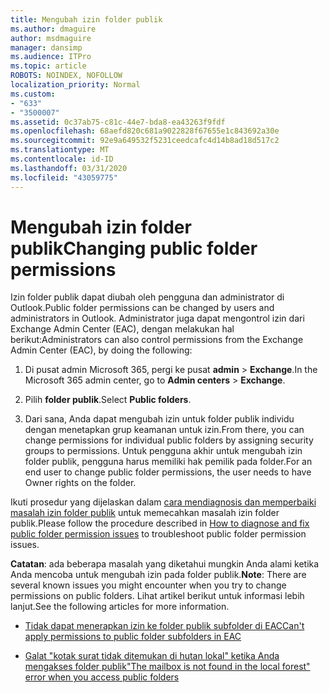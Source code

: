 ```yaml
---
title: Mengubah izin folder publik
ms.author: dmaguire
author: msdmaguire
manager: dansimp
ms.audience: ITPro
ms.topic: article
ROBOTS: NOINDEX, NOFOLLOW
localization_priority: Normal
ms.custom:
- "633"
- "3500007"
ms.assetid: 0c37ab75-c81c-44e7-bda8-ea43263f9fdf
ms.openlocfilehash: 68aefd820c681a9022828f67655e1c843692a30e
ms.sourcegitcommit: 92e9a649532f5231ceedcafc4d14b8ad18d517c2
ms.translationtype: MT
ms.contentlocale: id-ID
ms.lasthandoff: 03/31/2020
ms.locfileid: "43059775"
---
```

# <a name="changing-public-folder-permissions"></a><span data-ttu-id="3abab-102">Mengubah izin folder publik</span><span class="sxs-lookup"><span data-stu-id="3abab-102">Changing public folder permissions</span></span>

<span data-ttu-id="3abab-103">Izin folder publik dapat diubah oleh pengguna dan administrator di Outlook.</span><span class="sxs-lookup"><span data-stu-id="3abab-103">Public folder permissions can be changed by users and administrators in Outlook.</span></span> <span data-ttu-id="3abab-104">Administrator juga dapat mengontrol izin dari Exchange Admin Center (EAC), dengan melakukan hal berikut:</span><span class="sxs-lookup"><span data-stu-id="3abab-104">Administrators can also control permissions from the Exchange Admin Center (EAC), by doing the following:</span></span>
  
1. <span data-ttu-id="3abab-105">Di pusat admin Microsoft 365, pergi ke pusat **admin** \> **Exchange**.</span><span class="sxs-lookup"><span data-stu-id="3abab-105">In the Microsoft 365 admin center, go to **Admin centers** \> **Exchange**.</span></span>

2. <span data-ttu-id="3abab-106">Pilih **folder publik**.</span><span class="sxs-lookup"><span data-stu-id="3abab-106">Select **Public folders**.</span></span>

3. <span data-ttu-id="3abab-107">Dari sana, Anda dapat mengubah izin untuk folder publik individu dengan menetapkan grup keamanan untuk izin.</span><span class="sxs-lookup"><span data-stu-id="3abab-107">From there, you can change permissions for individual public folders by assigning security groups to permissions.</span></span> <span data-ttu-id="3abab-108">Untuk pengguna akhir untuk mengubah izin folder publik, pengguna harus memiliki hak pemilik pada folder.</span><span class="sxs-lookup"><span data-stu-id="3abab-108">For an end user to change public folder permissions, the user needs to have Owner rights on the folder.</span></span>

<span data-ttu-id="3abab-109">Ikuti prosedur yang dijelaskan dalam [cara mendiagnosis dan memperbaiki masalah izin folder publik](https://docs.microsoft.com/exchange/troubleshoot/public-folders/public-folder-permission-issues) untuk memecahkan masalah izin folder publik.</span><span class="sxs-lookup"><span data-stu-id="3abab-109">Please follow the procedure described in [How to diagnose and fix public folder permission issues](https://docs.microsoft.com/exchange/troubleshoot/public-folders/public-folder-permission-issues) to troubleshoot public folder permission issues.</span></span>

<span data-ttu-id="3abab-110">**Catatan**: ada beberapa masalah yang diketahui mungkin Anda alami ketika Anda mencoba untuk mengubah izin pada folder publik.</span><span class="sxs-lookup"><span data-stu-id="3abab-110">**Note**: There are several known issues you might encounter when you try to change permissions on public folders.</span></span> <span data-ttu-id="3abab-111">Lihat artikel berikut untuk informasi lebih lanjut.</span><span class="sxs-lookup"><span data-stu-id="3abab-111">See the following articles for more information.</span></span>

- [<span data-ttu-id="3abab-112">Tidak dapat menerapkan izin ke folder publik subfolder di EAC</span><span class="sxs-lookup"><span data-stu-id="3abab-112">Can't apply permissions to public folder subfolders in EAC</span></span>](https://docs.microsoft.com/exchange/troubleshoot/public-folders/can%E2%80%99t-apply-permissions-public-folder-subfolders)

- [<span data-ttu-id="3abab-113">Galat "kotak surat tidak ditemukan di hutan lokal" ketika Anda mengakses folder publik</span><span class="sxs-lookup"><span data-stu-id="3abab-113">"The mailbox is not found in the local forest" error when you access public folders</span></span>](https://docs.microsoft.com/exchange/troubleshoot/public-folders/mailbox-not-found-local-forest-public-folder)
